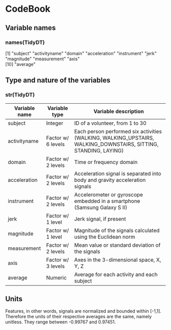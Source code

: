 # CodeBook 

## Variable names 

### names(TidyDT)

[1] "subject"      "activityname" "domain"       "acceleration" "instrument"   "jerk"         "magnitude"    "measurement"  "axis"        
[10] "average" 

## Type and nature of the variables 

### str(TidyDT) 

Variable name | Variable type | Variable description 
------------- | --------------| --------------------
subject | Integer | ID of a volunteer, from 1 to 30
activityname | Factor w/ 6 levels | Each person performed six activities (WALKING, WALKING_UPSTAIRS, WALKING_DOWNSTAIRS, SITTING, STANDING, LAYING)
domain | Factor w/ 2 levels | Time or frequency domain
acceleration | Factor w/ 2 levels | Acceleration signal is separated into body and gravity acceleration signals
instrument | Factor w/ 2 levels | Accelerometer or gyroscope embedded in a smartphone (Samsung Galaxy S II)
jerk | Factor w/ 1 level | Jerk signal, if present
magnitude | Factor w/ 1 level | Magnitude of the signals calculated using the Euclidean norm
measurement | Factor w/ 2 levels | Mean value or standard deviation of the signals 
axis | Factor w/ 3 levels | Axes in the 3-dimensional space, X, Y, Z
average | Numeric | Average for each activity and each subject

## Units 
Features, in other words, signals are normalized and bounded within [-1,1]. Therefore the units of their respective averages are the same, namely unitless. They range between -0.99767 and 0.97451. 
